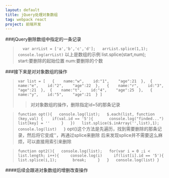 ```yaml
---
layout: default
title: jQuery处理对象数组
tag: webpack react
project: 前端开发
---
```


###jQuery删除数组中指定的一条记录

>` 
var arrList = ['a','b','c','d'];  
arrList.splice(1,1);  
console.log(arrList)`
以上是数组的示例
> list.splice(start,num);  
> start:要删除的起始位置
> num:要删除的个数

###接下来是对对象数组的操作
>`var list = [  
    {    name:"w",    id:"1",    "age":21  }, 
    {    name:"e",    id:"2",    "age":22  },  
    {    name:"r",    id:"3",    "age":21  }, 
    {    name:"t",    id:"4",    "age":25  },  
    {    name:"y",    id:"5",    "age":21  }
]`
> > 对对象数组的操作，删除指定id=5的那条记录
  
>`function opt(){  
    console.log(list);  
    $.each(list, function (key,val) {   
        if(val.id == '5'){      
            console.log("finded...")      
            list[key] = ''    
        }  
    })  
    list.splice($.inArray('',list),1);  
    console.log(list)  
}`
> opt()这个方法是先遍历，找到需要删除的那条记录，然后将它变成''，再通过splice来删除
后来发现splice并不需要这么麻烦，可以直接用索引来删除

>`function opt2(){  
    console.log(list);  
    for(var i = 0 ;i < list.length; i++){    
        console.log(i)    
        if(list[i].id == '5'){      
            list.splice(i,1);      
            break;    
        }  
    }  
    console.log(list)
}`


####后续会跟进对象数组的增删改查操作
